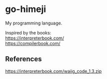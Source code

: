# go-himeji
My programming language.

Inspired by the books:  
https://interpreterbook.com/  
https://compilerbook.com/  

## References

https://interpreterbook.com/waiig_code_1.3.zip  

